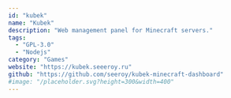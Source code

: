 ```yaml
---
id: "kubek"
name: "Kubek"
description: "Web management panel for Minecraft servers."
tags:
  - "GPL-3.0"
  - "Nodejs"
category: "Games"
website: "https://kubek.seeeroy.ru"
github: "https://github.com/seeroy/kubek-minecraft-dashboard"
#image: "/placeholder.svg?height=300&width=400"
---
```



